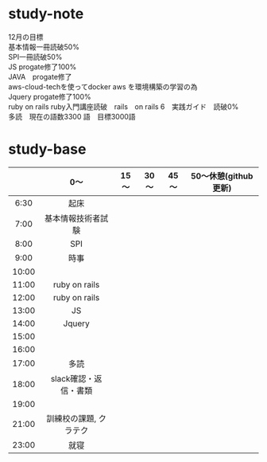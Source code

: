# study-note
12月の目標　<br>
基本情報一冊読破50%<br>
SPI一冊読破50%<br>
JS progate修了100%<br>
JAVA　progate修了<br>
aws-cloud-techを使ってdocker aws を環境構築の学習の為<br>
Jquery progate修了100%<br>
ruby on rails ruby入門講座読破　rails　on rails 6　実践ガイド　読破0%<br>
多読　現在の語数3300 語　目標3000語


# study-base
||	0～|	15～|	30～|	45～| 50～休憩(github更新)  |
|:--:|:--:|:--:|:--:|:--:|:--:|
|6:30	|起床|
|7:00	|基本情報技術者試験|
|8:00	|	SPI|
|9:00	|時事|
|10:00	||
|11:00	|ruby on rails|
|12:00	|ruby on rails|
|13:00	|JS|
|14:00	|Jquery|
|15:00	||
|16:00	||
|17:00	|多読|
|18:00	|slack確認・返信・書類|
|19:00  ||
|21:00  |訓練校の課題,  クラテク|
|23:00	|就寝|
